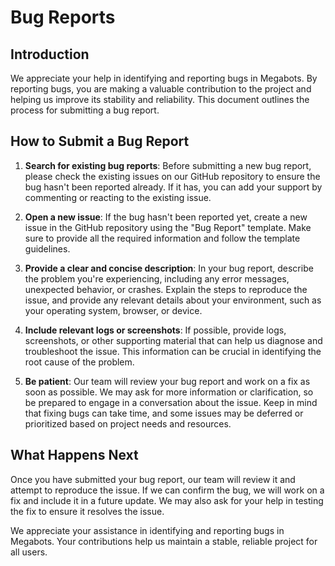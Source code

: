 # Bug Reports

## Introduction

We appreciate your help in identifying and reporting bugs in Megabots. By reporting bugs, you are making a valuable contribution to the project and helping us improve its stability and reliability. This document outlines the process for submitting a bug report.

## How to Submit a Bug Report

1. **Search for existing bug reports**: Before submitting a new bug report, please check the existing issues on our GitHub repository to ensure the bug hasn't been reported already. If it has, you can add your support by commenting or reacting to the existing issue.

2. **Open a new issue**: If the bug hasn't been reported yet, create a new issue in the GitHub repository using the "Bug Report" template. Make sure to provide all the required information and follow the template guidelines.

3. **Provide a clear and concise description**: In your bug report, describe the problem you're experiencing, including any error messages, unexpected behavior, or crashes. Explain the steps to reproduce the issue, and provide any relevant details about your environment, such as your operating system, browser, or device.

4. **Include relevant logs or screenshots**: If possible, provide logs, screenshots, or other supporting material that can help us diagnose and troubleshoot the issue. This information can be crucial in identifying the root cause of the problem.

5. **Be patient**: Our team will review your bug report and work on a fix as soon as possible. We may ask for more information or clarification, so be prepared to engage in a conversation about the issue. Keep in mind that fixing bugs can take time, and some issues may be deferred or prioritized based on project needs and resources.

## What Happens Next

Once you have submitted your bug report, our team will review it and attempt to reproduce the issue. If we can confirm the bug, we will work on a fix and include it in a future update. We may also ask for your help in testing the fix to ensure it resolves the issue.

We appreciate your assistance in identifying and reporting bugs in Megabots. Your contributions help us maintain a stable, reliable project for all users.
